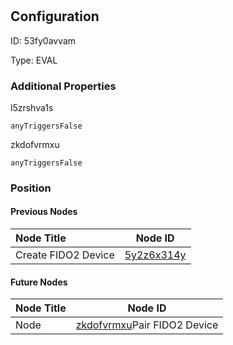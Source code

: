 # <nil>
## Configuration
ID:  53fy0avvam

Type: EVAL 







### Additional Properties
l5zrshva1s
```string 
anyTriggersFalse
```


zkdofvrmxu
```string 
anyTriggersFalse
```





### Position

#### Previous Nodes
| Node Title | Node ID |
| :------------- | ------------ |
| Create FIDO2 Device | [5y2z6x314y](./5y2z6x314y.md) | 
 
 #### Future Nodes
| Node Title | Node ID |
| :------------- | ------------ |
| Node |[zkdofvrmxu](./zkdofvrmxu.md)Pair FIDO2 Device |[6jkz2hx974](./6jkz2hx974.md) | 